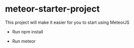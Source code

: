 # meteor-starter-project
This project will make it easier for you to start using MeteorJS

- Run npm install

- Run meteor
